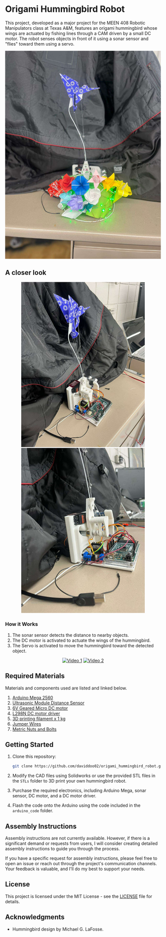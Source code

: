 # Origami Hummingbird Robot

This project, developed as a major project for the MEEN 408 Robotic Manipulators class at Texas A&M, features an origami hummingbird whose wings are actuated by fishing lines through a CAM driven by a small DC motor. The robot senses objects in front of it using a sonar sensor and "flies" toward them using a servo.

![Cover](assets/cover_image.jpg)

## A closer look

<p align="center">
  <img src="assets/without_flowers.jpg" width="400" />
  <img src="assets/closer_look.jpg" width="400" />
</p>

### How it Works

1. The sonar sensor detects the distance to nearby objects.
2. The DC motor is activated to actuate the wings of the hummingbird.
3. The Servo is activated to move the hummingbird toward the detected object.

<p align="center">
  <a href="assets/initial_test.mp4"><img src="assets/initial_test.gif" alt="Video 1"></a>
  <a href="assets/flapping_hifreq.mp4"><img src="assets/flapping_hifreq.gif" alt="Video 2"></a>
</p>

## Required Materials

Materials and components used are listed and linked below.

1. [Arduino Mega 2560](https://www.amazon.com/dp/B0046AMGW0/)
2. [Ultrasonic Module Distance Sensor](https://www.amazon.com/dp/B07B94C7KT/)
3. [6V Geared Micro DC motor](https://www.amazon.com/dp/B07555C17Q/)
4. [L298N DC motor driver](https://www.amazon.com/dp/B07BK1QL5T/)
5. [3D printing filament x 1 kg](https://www.amazon.com/dp/B089S1HB8K/)
6. [Jumper Wires](https://www.amazon.com/dp/B01EV70C78)
7. [Metric Nuts and Bolts](https://www.amazon.com/Assortment-M2-M3-M4-M5/dp/B0CBMMPPKF)


## Getting Started

1. Clone this repository:

    ```bash
    git clone https://github.com/daviddoo02/origami_hummingbird_robot.git
    ```

2. Modify the CAD files using Solidworks or use the provided STL files in the `STLs` folder to 3D print your own hummingbird robot.

3. Purchase the required electronics, including Arduino Mega, sonar sensor, DC motor, and a DC motor driver.

4. Flash the code onto the Arduino using the code included in the `arduino_code` folder.

## Assembly Instructions

Assembly instructions are not currently available. However, if there is a significant demand or requests from users, I will consider creating detailed assembly instructions to guide you through the process.

If you have a specific request for assembly instructions, please feel free to open an issue or reach out through the project's communication channels. Your feedback is valuable, and I'll do my best to support your needs.

## License

This project is licensed under the MIT License - see the [LICENSE](LICENSE) file for details.

## Acknowledgments

- Hummingbird design by Michael G. LaFosse.
